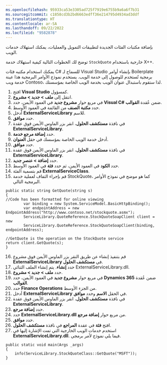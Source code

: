 ```yaml
---
ms.openlocfilehash: 95933ca53e3305ad725f7919e6755b9a6a6f7b31
ms.sourcegitcommit: c1858cd3b2bd6663edff36e214795d4934ad3ddf
ms.translationtype: HT
ms.contentlocale: ar-SA
ms.lasthandoff: 09/22/2022
ms.locfileid: "9582878"
---
```

بإضافة مكتبات الفئات الجديدة لتطبيقات التمويل والعمليات، يمكنك استهلاك خدمات الويب.

توضح لك الخطوات التالية كيفية استهلاك خدمة `StockQuote` خارجية باستخدام X++‎.

يمكنك استخدام مكتبه فئات C#‎ للسماح لـ Visual Studio بإنشاء أوامر Boilerplate برمجية تُستخدم للوصول إلى خدمة الويب. يستخدم نموذج الأوامر البرمجية هذا عينة خدمة ويب Contoso، لذا ستقوم باستبدال عنوان الويب بخدمة الويب الخاصة بمؤسستك.

1.  افتح **Visual Studio** كمسؤول.
2.  انتقل إلى **ملف > جديد > مشروع**.
3.  في مربع حوار **مشروع جديد** في العمود الأيمن، حدد **Visual C#** ضمن عُقدة **القوالب**.
4.  حدد **مكتبة الصنف** من القائمة في العمود الأوسط.
5.  أدخل **ExternalServiceLibrary** للاسم.
6.  حدد **موافق**.
7.  في نافذة **مستكشف الحلول**، انقر بزر الماوس الأيمن فوق عقدة **ExternalServiceLibrary**.
8.  حدد **إضافة مرجع خدمة**.
9.  أدخل خدمة الويب الخاصة بمؤسسك في حقل **العنوان**.
10. حدد **موافق**.
11. في نافذة **مستكشف الحلول**، انقر بزر الماوس الأيمن فوق عقدة **ExternalServiceLibrary**.
12. حدد **إضافة > عنصر جديد**.
13. حدد **‏‏الكود** في العمود الأيمن، ثم حدد **فئة** في العمود الأوسط.
14. قم بتسمية الفئة **ExternalServiceClass**.
15. قم بإجراء التفاف لعملية خدمة StockQuote، كما هو موضح في نموذج الأوامر البرمجية التالي. 

```xpp  
public static string GetQuote(string s)
{
//Code has been formatted for online viewing
        var binding = new System.ServiceModel.BasicHttpBinding();
        var endpointAddress = new EndpointAddress("http://www.contoso.net/stockquote.asmx");
        ServiceLibrary.QuoteReference.StockQuoteSoapClient client = new
        ServiceLibrary.QuoteReference.StockQuoteSoapClient(binding, endpointAddress); 

//GetQuote is the operation on the StockQuote service
return client.GetQuote(s);
}
```

16. قم بتنفيذ إنشاء عن طريق النقر بزر الماوس الأيمن فوق مشروع **ExternalServiceLibrary** في **مستكشف الحلول**.
17. حدد **إنشاء**. يتم إنشاء الملف الثنائي ExternalServiceLibrary.dll.
18. حدد **ملف > جديد > مشروع**.
19. في مربع حوار **مشروع جديد** في العمود الأيمن، حدد **Dynamics 365** ضمن عُقدة **القوالب**.
20. حدد **Finance Operations** من الجزء الأوسط.
21. أدخل **ExternalServiceLibrary** في الحقل **الاسم** وحدد **موافق**.
22. في نافذة **مستكشف الحلول**، انقر بزر الماوس الأيمن فوق عقدة **ExternalServiceLibrary**.
23. حدد **إضافة مرجع**.
24. حدد **ExternalServiceLibrary.dll** من مربع حوار **إضافة مرجع**.
25. حدد **موافق**.
26. افتح **فئة** في عقدة **المراجع** في نافذة **مستكشف الحلول**.
27. استخدم خدمات الويب الخارجية التي تمت الإشارة إليها في **ExternalServiceLibrary.dll**. فيما يلي نموذج لأمر برمجي.
```xpp
public static void main(Args _args)
{
    info(ServiceLibrary.StockQuoteClass::GetQuote("MSFT"));
}
```
